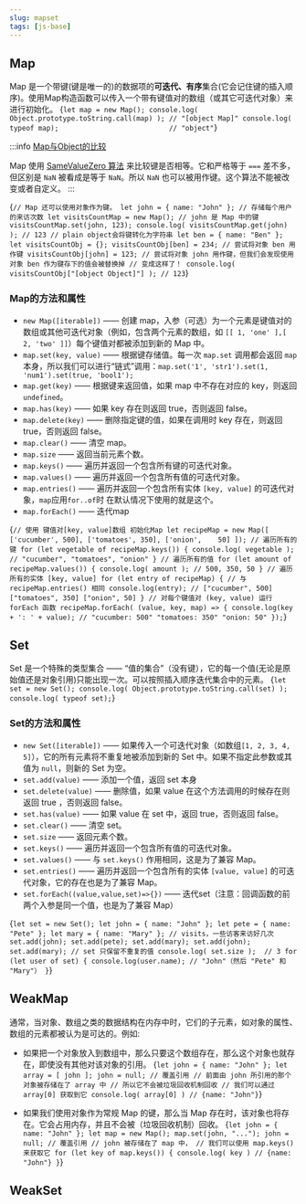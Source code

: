 ```yaml
---
slug: mapset
tags: [js-base]
---
```


## Map
Map 是一个带键(键是唯一的)的数据项的**可迭代、有序**集合(它会记住键的插入顺序)。使用Map构造函数可以传入一个带有键值对的数组（或其它可迭代对象）来进行初始化。
<CodeRun>{`
let map = new Map();
console.log( Object.prototype.toString.call(map) ); // "[object Map]"
console.log( typeof map);                           // "object"
`}</CodeRun>

:::info
[Map与Object的比较](https://developer.mozilla.org/zh-CN/docs/Web/JavaScript/Reference/Global_Objects/Map#object_%E5%92%8C_map_%E7%9A%84%E6%AF%94%E8%BE%83)

Map 使用 [SameValueZero 算法](https://tc39.github.io/ecma262/#sec-samevaluezero) 来比较键是否相等。它和严格等于 `===` 差不多，但区别是 `NaN` 被看成是等于 `NaN`。所以 `NaN` 也可以被用作键。这个算法不能被改变或者自定义。
:::

<CodeRun>{`
// Map 还可以使用对象作为键。
let john = { name: "John" };
// 存储每个用户的来访次数
let visitsCountMap = new Map();
// john 是 Map 中的键
visitsCountMap.set(john, 123);
console.log( visitsCountMap.get(john) ); // 123
// plain object会将键转化为字符串
let ben = { name: "Ben" };
let visitsCountObj = {};
visitsCountObj[ben] = 234; // 尝试将对象 ben 用作键
visitsCountObj[john] = 123; // 尝试将对象 john 用作键，但我们会发现使用对象 ben 作为键存下的值会被替换掉
// 变成这样了！
console.log( visitsCountObj["[object Object]"] ); // 123
`}</CodeRun>

### Map的方法和属性
- `new Map([iterable])` —— 创建 map，入参（可选）为一个元素是键值对的数组或其他可迭代对象（例如，包含两个元素的数组，如 `[[ 1, 'one' ],[ 2, 'two' ]]`）每个键值对都被添加到新的 Map 中。
- `map.set(key, value)` —— 根据键存储值。每一次 `map.set` 调用都会返回 `map` 本身，所以我们可以进行“链式”调用：`map.set('1', 'str1').set(1, 'num1').set(true, 'bool1');`
- `map.get(key)` —— 根据键来返回值，如果 map 中不存在对应的 key，则返回 `undefined`。
- `map.has(key)` —— 如果 key 存在则返回 true，否则返回 false。
- `map.delete(key)` —— 删除指定键的值，如果在调用时 key 存在，则返回 true，否则返回 false。
- `map.clear()` —— 清空 map。
- `map.size` —— 返回当前元素个数。
- `map.keys()` —— 遍历并返回一个包含所有键的可迭代对象。
- `map.values()` —— 遍历并返回一个包含所有值的可迭代对象。
- `map.entries()` —— 遍历并返回一个包含所有实体 `[key, value]` 的可迭代对象，`map`应用`for..of`时 在默认情况下使用的就是这个。
- `map.forEach()` —— 迭代map

<CodeRun>{`
// 使用 键值对[key, value]数组 初始化Map
let recipeMap = new Map([
  ['cucumber', 500],
  ['tomatoes', 350],
  ['onion',    50]
]);
// 遍历所有的键
for (let vegetable of recipeMap.keys()) {
  console.log( vegetable ); // "cucumber", "tomatoes", "onion"
}
// 遍历所有的值
for (let amount of recipeMap.values()) {
  console.log( amount ); // 500, 350, 50
}
// 遍历所有的实体 [key, value]
for (let entry of recipeMap) { // 与 recipeMap.entries() 相同
  console.log(entry); // ["cucumber", 500] ["tomatoes", 350] ["onion", 50]
}
// 对每个键值对 (key, value) 运行 forEach 函数
recipeMap.forEach( (value, key, map) => {
  console.log(key + ': ' + value); // "cucumber: 500" "tomatoes: 350" "onion: 50"
});
`}</CodeRun>

## Set
Set 是一个特殊的类型集合 —— “值的集合”（没有键），它的每一个值(无论是原始值还是对象引用)只能出现一次。可以按照插入顺序迭代集合中的元素。
<CodeRun>{`
let set = new Set();
console.log( Object.prototype.toString.call(set) );
console.log( typeof set);
`}</CodeRun>

### Set的方法和属性
- `new Set([iterable])` —— 如果传入一个可迭代对象（如数组`[1, 2, 3, 4, 5]`），它的所有元素将不重复地被添加到新的 Set 中。如果不指定此参数或其值为 `null`，则新的 Set 为空。
- `set.add(value)` —— 添加一个值，返回 set 本身
- `set.delete(value)` —— 删除值，如果 value 在这个方法调用的时候存在则返回 true ，否则返回 false。
- `set.has(value)` —— 如果 value 在 set 中，返回 true，否则返回 false。
- `set.clear()` —— 清空 set。
- `set.size` —— 返回元素个数。
- `set.keys()` —— 遍历并返回一个包含所有值的可迭代对象。
- `set.values()` —— 与 `set.keys()` 作用相同，这是为了兼容 Map。
- `set.entries()` —— 遍历并返回一个包含所有的实体 `[value, value]` 的可迭代对象，它的存在也是为了兼容 Map。
- `set.forEach((value,value,set)=>{})` —— 迭代set（注意：回调函数的前两个入参是同一个值，也是为了兼容 Map）

<CodeRun>{`
let set = new Set();
let john = { name: "John" };
let pete = { name: "Pete" };
let mary = { name: "Mary" };
// visits，一些访客来访好几次
set.add(john);
set.add(pete);
set.add(mary);
set.add(john);
set.add(mary);
// set 只保留不重复的值
console.log( set.size );  // 3
for (let user of set) {
  console.log(user.name); // "John"（然后 "Pete" 和 "Mary"）
}
`}</CodeRun>

## WeakMap
通常，当对象、数组之类的数据结构在内存中时，它们的子元素，如对象的属性、数组的元素都被认为是可达的。例如:
- 如果把一个对象放入到数组中，那么只要这个数组存在，那么这个对象也就存在，即使没有其他对该对象的引用。
  <CodeRun>{`
  let john = { name: "John" };
  let array = [ john ];
  john = null; // 覆盖引用
  // 前面由 john 所引用的那个对象被存储在了 array 中
  // 所以它不会被垃圾回收机制回收
  // 我们可以通过 array[0] 获取到它
  console.log( array[0] ) // {name: "John"}
  `}</CodeRun>

- 如果我们使用对象作为常规 Map 的键，那么当 Map 存在时，该对象也将存在。它会占用内存，并且不会被（垃圾回收机制）回收。
  <CodeRun>{`
  let john = { name: "John" };
  let map = new Map();
  map.set(john, "...");
  john = null; // 覆盖引用
  // john 被存储在了 map 中，
  // 我们可以使用 map.keys() 来获取它
  for (let key of map.keys()) {
    console.log( key ) // {name: "John"}
  }
  `}</CodeRun>

## WeakSet